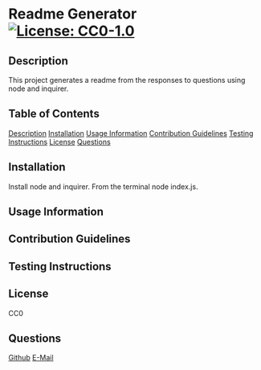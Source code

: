 # Readme Generator       [![License: CC0-1.0](https://licensebuttons.net/l/zero/1.0/80x15.png)](http://creativecommons.org/publicdomain/zero/1.0/)
## Description 
This project generates a readme from the responses to questions using node and inquirer.
## Table of Contents 
[Description](#description)
[Installation](#installation)
[Usage Information](#usage-information)
[Contribution Guidelines](#contribution-guidelines)
[Testing Instructions](#testing-instructions)
[License](#license)
[Questions](#questions)
## Installation 
Install node and inquirer. From the terminal node index.js.
## Usage Information 

## Contribution Guidelines 

## Testing Instructions 

## License
CC0
## Questions 
[Github](https://github.com/LaurenWollaston)
[E-Mail](laurenwollaston@outlook.com)
